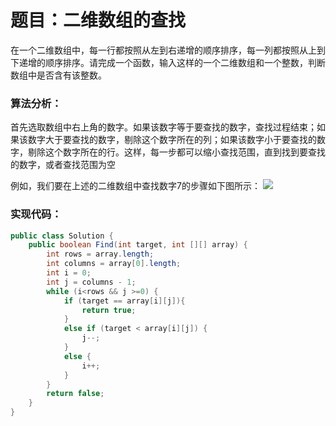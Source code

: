 
# 题目：二维数组的查找

在一个二维数组中，每一行都按照从左到右递增的顺序排序，每一列都按照从上到下递增的顺序排序。请完成一个函数，输入这样的一个二维数组和一个整数，判断数组中是否含有该整数。

### 算法分析：
首先选取数组中右上角的数字。如果该数字等于要查找的数字，查找过程结束；如果该数字大于要查找的数字，剔除这个数字所在的列；如果该数字小于要查找的数字，剔除这个数字所在的行。这样，每一步都可以缩小查找范围，直到找到要查找的数字，或者查找范围为空

例如，我们要在上述的二维数组中查找数字7的步骤如下图所示：
![](http://images.zyy1217.com/172208065662896.jpg)

### 实现代码：
```java
public class Solution {
    public boolean Find(int target, int [][] array) {
        int rows = array.length;
        int columns = array[0].length;     
        int i = 0;
        int j = columns - 1;
        while (i<rows && j >=0) {
            if (target == array[i][j]){
                return true;
            }
            else if (target < array[i][j]) {
                j--;
            }
            else {
                i++;
            }
        }
        return false;
    }
}
```